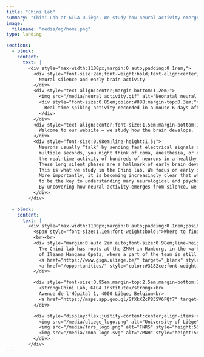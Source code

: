 ```yaml
---
title: "Chini Lab"
summary: "Chini Lab at GIGA–ULiège. We study how neural activity emerges in early development from a systems neuroscience perspective."
image:
  filename: "media/og/home.png"
type: landing

sections:
  - block: 
    content:
      text: |
        <div style="max-width:1100px;margin:0 auto;padding:0 1rem;">
          <div style="font-size:2em;font-weight:bold;text-align:center;margin-bottom:0.7em;">
            Neural silence and early brain activity
          </div>
          <div style="text-align:center;margin-bottom:1.2em;">
            <img src="/media/neural_activity.gif" alt="Neonatal neural activity" style="max-width:100%;border-radius:18px;box-shadow:0 4px 18px #0006;">
            <div style="font-size:0.85em;color:#888;margin-top:0.3em;">
              Real-time spiking activity recorded in a mouse 6 days after birth.
            </div>
          </div>
          <div style="text-align:center;font-size:1.5em;margin-bottom:1em;">
            Welcome to our website – we study how the brain develops.
          </div>
          <div style="font-size:0.98em;line-height:1.5;">
            Neurons usually “talk” by sending fast electrical signals called spikes. If I asked you to picture your brain falling completely silent for 
            multiple seconds, you might think of coma, anesthesia, or even death. Yet, silence is how every brain starts out. The video above captures 
            the real-time activity of hundreds of neurons in a healthy mouse. Each circle is a spike, a rare event drowned in an ocean of silence. 
            These long silent phases are a hallmark of early brain development; just one of many mysteries that make this period so fascinating. 
            This is what we study in the Chini lab. We focus on early development because we still know surprisingly little about it. 
            More importantly, it is becoming increasingly clear that what happens in this phase has lifelong consequences, and is likely 
            to be the key to understanding many neurological and psychiatric disorders. 
            By uncovering how neural activity emerges from silence, we aim to understand how it shapes our brains for the rest of our lives.
          </div>
        </div>

  - block: 
    content:
      text: |
        <div style="max-width:1100px;margin:0 auto;padding:0 1rem;position:relative;top:-1.5em;text-align:center;">
          <span style="font-size:1.1em;font-weight:bold;">Where to find us</span>
          <br><br>
          <div style="margin:0 auto 2em auto;font-size:0.98em;line-height:1.5;">
            The Chini lab has roots at the ZMNH in Hamburg, in the <a href="https://www.opatzlab.com/" target="_blank" style="color:#3182ce;font-weight:bold;">lab</a>
            of Ileana Hanganu Opatz, where a part of the team is still located. We are in the process of establishing a new site at
            <a href="https://www.giga.uliege.be/" target="_blank" style="color:#3182ce;font-weight:bold;">GIGA Institute</a> in Liège. The lab in Liège is generously funded by a MISU grant of the FNRS and will start in January 2026. We are looking for new members to
            <a href="/opportunities/" style="color:#3182ce;font-weight:bold;">join the team</a>. The address below refers to our new home at GIGA.
          </div>

          <div style="font-size:0.95em;margin-top:2.5em;margin-bottom:2.5em;">
            <strong>Chini Lab, GIGA Institute</strong><br>
            Avenue de l'Hôpital 1, 4000 Liège, Belgium<br>
            <a href="https://maps.app.goo.gl/SfXkXZcP83SV6FQf7" target="_blank" style="color:#3182ce;text-decoration:underline;">View on Google Maps</a>
          </div>

          <div style="display:flex;justify-content:center;align-items:center;gap:5em;flex-wrap:wrap;margin:2em 0 1em 0;">
            <img src="/media/uliege_logo.png" alt="University of Liège" style="height:55px;">
            <img src="/media/fnrs_logo.png" alt="FNRS" style="height:55px;">
            <img src="/media/zmnh-logo.svg" alt="ZMNH" style="height:55px;">
          </div>
        </div>
---
```

